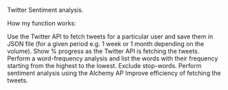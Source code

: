 Twitter Sentiment analysis.

How my function works:

Use the Twitter API to fetch tweets for a particular user and save them in JSON file (for a given period e.g. 1 week or 1 month depending on the volume).
Show % progress as the Twitter API is fetching the tweets.
Perform a word-frequency analysis and list the words with their frequency starting from the highest to the lowest. Exclude stop-words.
Perform sentiment analysis using the Alchemy AP
Improve efficiency of fetching the tweets.
